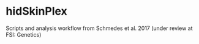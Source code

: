 # hidSkinPlex
Scripts and analysis workflow from Schmedes et al. 2017 (under review at FSI: Genetics)
